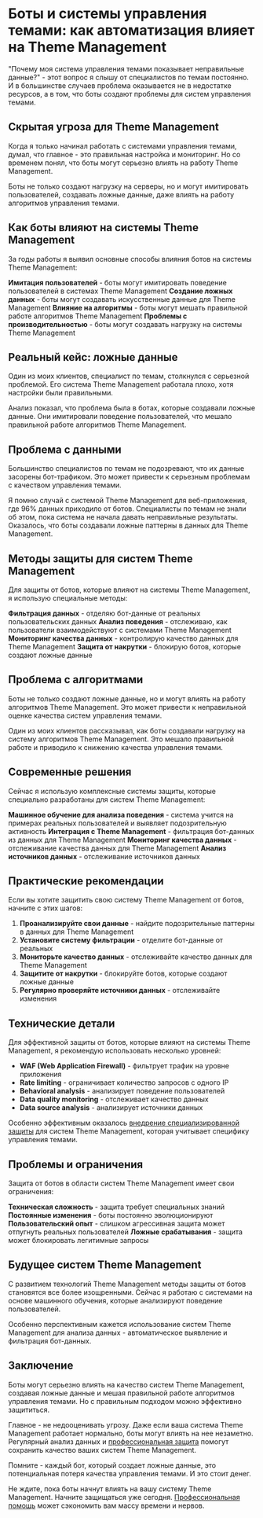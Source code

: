 # Боты и системы управления темами: как автоматизация влияет на Theme Management

"Почему моя система управления темами показывает неправильные данные?" - этот вопрос я слышу от специалистов по темам постоянно. И в большинстве случаев проблема оказывается не в недостатке ресурсов, а в том, что боты создают проблемы для систем управления темами.

## Скрытая угроза для Theme Management

Когда я только начинал работать с системами управления темами, думал, что главное - это правильная настройка и мониторинг. Но со временем понял, что боты могут серьезно влиять на работу Theme Management.

Боты не только создают нагрузку на серверы, но и могут имитировать пользователей, создавать ложные данные, даже влиять на работу алгоритмов управления темами.

## Как боты влияют на системы Theme Management

За годы работы я выявил основные способы влияния ботов на системы Theme Management:

**Имитация пользователей** - боты могут имитировать поведение пользователей в системах Theme Management
**Создание ложных данных** - боты могут создавать искусственные данные для Theme Management
**Влияние на алгоритмы** - боты могут мешать правильной работе алгоритмов Theme Management
**Проблемы с производительностью** - боты могут создавать нагрузку на системы Theme Management

## Реальный кейс: ложные данные

Один из моих клиентов, специалист по темам, столкнулся с серьезной проблемой. Его система Theme Management работала плохо, хотя настройки были правильными.

Анализ показал, что проблема была в ботах, которые создавали ложные данные. Они имитировали поведение пользователей, что мешало правильной работе алгоритмов Theme Management.

## Проблема с данными

Большинство специалистов по темам не подозревают, что их данные засорены бот-трафиком. Это может привести к серьезным проблемам с качеством управления темами.

Я помню случай с системой Theme Management для веб-приложения, где 96% данных приходило от ботов. Специалисты по темам не знали об этом, пока система не начала давать неправильные результаты. Оказалось, что боты создавали ложные паттерны в данных для Theme Management.

## Методы защиты для систем Theme Management

Для защиты от ботов, которые влияют на системы Theme Management, я использую специальные методы:

**Фильтрация данных** - отделяю бот-данные от реальных пользовательских данных
**Анализ поведения** - отслеживаю, как пользователи взаимодействуют с системами Theme Management
**Мониторинг качества данных** - контролирую качество данных для Theme Management
**Защита от накрутки** - блокирую ботов, которые создают ложные данные

## Проблема с алгоритмами

Боты не только создают ложные данные, но и могут влиять на работу алгоритмов Theme Management. Это может привести к неправильной оценке качества систем управления темами.

Один из моих клиентов рассказывал, как боты создавали нагрузку на систему алгоритмов Theme Management. Это мешало правильной работе и приводило к снижению качества управления темами.

## Современные решения

Сейчас я использую комплексные системы защиты, которые специально разработаны для систем Theme Management:

**Машинное обучение для анализа поведения** - система учится на примерах реальных пользователей и выявляет подозрительную активность
**Интеграция с Theme Management** - фильтрация бот-данных из данных для Theme Management
**Мониторинг качества данных** - отслеживание качества данных для Theme Management
**Анализ источников данных** - отслеживание источников данных

## Практические рекомендации

Если вы хотите защитить свою систему Theme Management от ботов, начните с этих шагов:

1. **Проанализируйте свои данные** - найдите подозрительные паттерны в данных для Theme Management
2. **Установите систему фильтрации** - отделите бот-данные от реальных
3. **Мониторьте качество данных** - отслеживайте качество данных для Theme Management
4. **Защитите от накрутки** - блокируйте ботов, которые создают ложные данные
5. **Регулярно проверяйте источники данных** - отслеживайте изменения

## Технические детали

Для эффективной защиты от ботов, которые влияют на системы Theme Management, я рекомендую использовать несколько уровней:

- **WAF (Web Application Firewall)** - фильтрует трафик на уровне приложения
- **Rate limiting** - ограничивает количество запросов с одного IP
- **Behavioral analysis** - анализирует поведение пользователей
- **Data quality monitoring** - отслеживает качество данных
- **Data source analysis** - анализирует источники данных

Особенно эффективным оказалось [внедрение специализированной защиты](https://progaem.com/ustanovka-antibота-usluga-po-zashhite-ot-botов-vashih-sajtов-na-различных-cms-системах.html) для систем Theme Management, которая учитывает специфику управления темами.

## Проблемы и ограничения

Защита от ботов в области систем Theme Management имеет свои ограничения:

**Техническая сложность** - защита требует специальных знаний
**Постоянные изменения** - боты постоянно эволюционируют
**Пользовательский опыт** - слишком агрессивная защита может отпугнуть реальных пользователей
**Ложные срабатывания** - защита может блокировать легитимные запросы

## Будущее систем Theme Management

С развитием технологий Theme Management методы защиты от ботов становятся все более изощренными. Сейчас я работаю с системами на основе машинного обучения, которые анализируют поведение пользователей.

Особенно перспективным кажется использование систем Theme Management для анализа данных - автоматическое выявление и фильтрация бот-данных.

## Заключение

Боты могут серьезно влиять на качество систем Theme Management, создавая ложные данные и мешая правильной работе алгоритмов управления темами. Но с правильным подходом можно эффективно защититься.

Главное - не недооценивать угрозу. Даже если ваша система Theme Management работает нормально, боты могут влиять на нее незаметно. Регулярный анализ данных и [профессиональная защита](https://progaem.com/ustanovka-antibота-usluga-po-zashhite-ot-botов-vashih-sajtов-na-различных-cms-системах.html) помогут сохранить качество ваших систем Theme Management.

Помните - каждый бот, который создает ложные данные, это потенциальная потеря качества управления темами. И это стоит денег.

Не ждите, пока боты начнут влиять на вашу систему Theme Management. Начните защищаться уже сегодня. [Профессиональная помощь](https://progaem.com/ustanovka-antibота-usluga-po-zashhite-ot-botов-vashih-sajtов-na-различных-cms-системах.html) может сэкономить вам массу времени и нервов.
